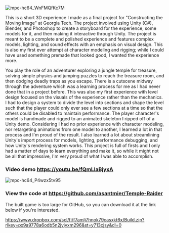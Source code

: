 ![mpc-hc64_WnFMQfKc7M](https://github.com/asantmier/Temple-Raider/assets/91630046/38d7688c-7c0d-4466-8e90-be9878ff5a07)

This is a short 3D experience I made as a final project for "Constructing the Moving Image" at Georgia Tech. The project
involved using Unity (C#), Blender, and Photoshop to create a storyboard for the experience, some models for it, and then
making it interactive through Unity. The project is meant to be a complete and polished experience and features complex
models, lighting, and sound effects with an emphasis on visual design. This is also my first ever attempt at character 
modeling and rigging; while I could have used something premade that looked good, I wanted the experience more.

You play the role of an adventurer exploring a jungle temple for treasure, solving simple physics and jumping puzzles
to reach the treasure room, and then dodging deadly traps as you escape. There is a cutscene midway through the
adventure which was a learning process for me as I had never done that in a project before. This was also my first
experience with level design focused on the visuals of the experience rather than the mechanics. I had to design a 
system to divide the level into sections and shape the level such that the player could only ever see a few sections
at a time so that the others could be disabled to maintain performance. The player character's model is handmade and
rigged to an animated skeleton I ripped off of a Unity demo. Considering I had no prior experience with character 
modeling, nor retargeting animations from one model to another, I learned a lot in that process and I'm proud of the 
result. I also learned a lot about streamlining Unity's import process for models, lighting, performance debugging,
and how Unity's rendering system works. This project is full of firsts and I only had a matter of days to learn
everything and make it, so while it might not be all that impressive, I'm very proud of what I was able to accomplish.
### Video demo https://youtu.be/fQmLIaBjyxA

![mpc-hc64_P4wzx5tv95](https://github.com/asantmier/Temple-Raider/assets/91630046/fefb123f-8c02-4f1b-a9d1-e0beac11b9cf)

### View the code at https://github.com/asantmier/Temple-Raider

The built game is too large for GitHub, so you can download it at the link below if you're interested.

https://www.dropbox.com/scl/fi/f7amlj7hnok79casxkt6x/Build.zip?rlkey=px9a9778a6odb5n2jvjvxm296&st=y713cjsy&dl=0
